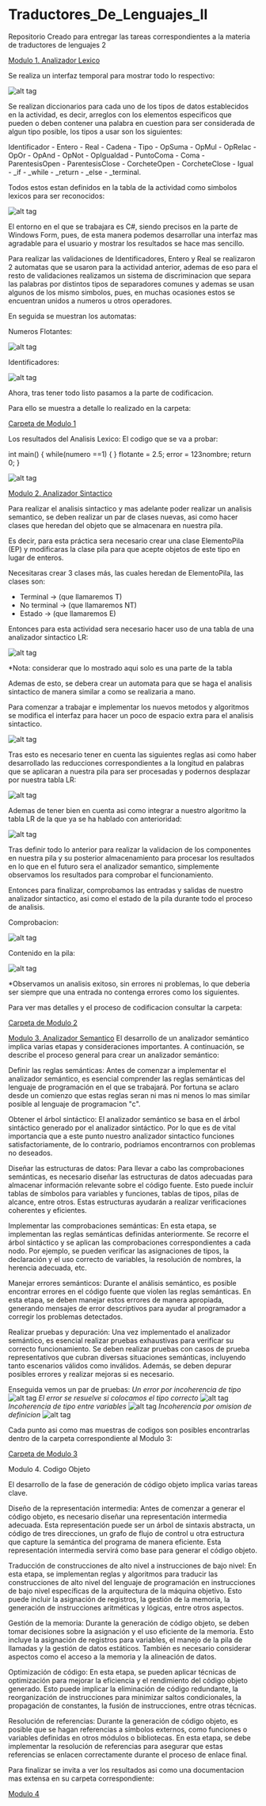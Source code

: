 # Traductores_De_Lenguajes_II
Repositorio Creado para entregar las tareas correspondientes a la materia de traductores de lenguajes 2

<a href="https://github.com/Albertio/Traductores_De_Lenguajes_II/tree/main/Modulo1">Modulo 1. Analizador Lexico</a>

Se realiza un interfaz temporal para mostrar todo lo respectivo:

![alt tag](https://github.com/Albertio/Traductores_De_Lenguajes_II/blob/main/ProyectoFinal/Imagenes/4.png)

Se realizan diccionarios para cada uno de los tipos de datos establecidos en la actividad, es decir, arreglos con los elementos especificos que pueden o deben contener una palabra en cuestion para ser considerada de algun tipo posible, los tipos a usar son los siguientes:

Identificador - Entero - Real - Cadena - Tipo - OpSuma - OpMul - OpRelac - OpOr - OpAnd - OpNot - OpIgualdad - PuntoComa - Coma - ParentesisOpen - ParentesisClose - CorcheteOpen - CorcheteClose - Igual - _if - _while - _return - _else - _terminal.

Todos estos estan definidos en la tabla de la actividad como simbolos lexicos para ser reconocidos:

![alt tag](https://github.com/Albertio/Traductores_De_Lenguajes_II/blob/main/ProyectoFinal/Imagenes/1.png)

El entorno en el que se trabajara es C#, siendo precisos en la parte de Windows Form, pues, de esta manera podemos desarrollar una interfaz mas agradable para el usuario y mostrar los resultados se hace mas sencillo.

Para realizar las validaciones de Identificadores, Entero y Real se realizaron 2 automatas que se usaron para la actividad anterior, ademas de eso para el resto de validaciones realizamos un sistema de discriminacion que separa las palabras por distintos tipos de separadores comunes y ademas se usan algunos de los mismo simbolos, pues, en muchas ocasiones estos se encuentran unidos a numeros u otros operadores.

En seguida se muestran los automatas:

Numeros Flotantes:

![alt tag](https://github.com/Albertio/Traductores_De_Lenguajes_II/blob/main/ProyectoFinal/Imagenes/2.png)

Identificadores:

![alt tag](https://github.com/Albertio/Traductores_De_Lenguajes_II/blob/main/ProyectoFinal/Imagenes/3.png)

Ahora, tras tener todo listo pasamos a la parte de codificacion.

Para ello se muestra a detalle lo realizado en la carpeta:

<a href="https://github.com/Albertio/Traductores_De_Lenguajes_II/tree/main/Modulo1">Carpeta de Modulo 1</a>

Los resultados del Analisis Lexico:
El codigo que se va a probar:

int main()
{
	while(numero ==1)
	{
	}
	flotante = 2.5;
	error = 123nombre;
	return 0;
}

![alt tag](https://github.com/Albertio/Traductores_De_Lenguajes_II/blob/main/ProyectoFinal/Imagenes/5.png)


<a href="https://github.com/Albertio/Traductores_De_Lenguajes_II/tree/main/Modulo2">Modulo 2. Analizador Sintactico</a>

Para realizar el analisis sintactico y mas adelante poder realizar un analisis semantico, se deben realizar un par de clases nuevas, asi como hacer clases que heredan del objeto que se almacenara en nuestra pila.

Es decir, para esta práctica sera necesario crear una clase ElementoPila (EP) y modificaras la clase pila para que acepte objetos de este tipo en lugar de enteros.

Necesitaras crear 3 clases más, las cuales heredan de ElementoPila, las clases son:
- Terminal -> (que llamaremos T)
- No terminal -> (que llamaremos NT)
- Estado -> (que llamaremos E)

Entonces para esta actividad sera necesario hacer uso de una tabla de una analizador sintactico LR:

![alt tag](https://github.com/Albertio/Traductores_De_Lenguajes_II/blob/main/ProyectoFinal/Imagenes/6.png)

*Nota: considerar que lo mostrado aqui solo es una parte de la tabla

Ademas de esto, se debera crear un automata para que se haga el analisis sintactico de manera similar a como se realizaria a mano.

Para comenzar a trabajar e implementar los nuevos metodos y algoritmos se modifica el interfaz para hacer un poco de espacio extra para el analisis sintactico.

![alt tag](https://github.com/Albertio/Traductores_De_Lenguajes_II/blob/main/ProyectoFinal/Imagenes/7.png)

Tras esto es necesario tener en cuenta las siguientes reglas asi como haber desarrollado las reducciones correspondientes a la longitud en palabras que se aplicaran a nuestra pila para ser procesadas y podernos desplazar por nuestra tabla LR:

![alt tag](https://github.com/Albertio/Traductores_De_Lenguajes_II/blob/main/ProyectoFinal/Imagenes/10.png)

Ademas de tener bien en cuenta asi como integrar a nuestro algoritmo la tabla LR de la que ya se ha hablado con anterioridad:

![alt tag](https://github.com/Albertio/Traductores_De_Lenguajes_II/blob/main/ProyectoFinal/Imagenes/11.png)

Tras definir todo lo anterior para realizar la validacion de los componentes en nuestra pila y su posterior almacenamiento para procesar los resultados en lo que en el futuro sera el analizador semantico, simplemente observamos los resultados para comprobar el funcionamiento.

Entonces para finalizar, comprobamos las entradas y salidas de nuestro analizador sintactico, asi como el estado de la pila durante todo el proceso de analisis.

Comprobacion:

![alt tag](https://github.com/Albertio/Traductores_De_Lenguajes_II/blob/main/ProyectoFinal/Imagenes/8.png)

Contenido en la pila:

![alt tag](https://github.com/Albertio/Traductores_De_Lenguajes_II/blob/main/ProyectoFinal/Imagenes/9.png)

*Observamos un analisis exitoso, sin errores ni problemas, lo que deberia ser siempre que una entrada no contenga errores como los siguientes.

Para ver mas detalles y el proceso de codificacion consultar la carpeta:

<a href="https://github.com/Albertio/Traductores_De_Lenguajes_II/tree/main/Modulo2">Carpeta de Modulo 2</a>

<a href="https://github.com/Albertio/Traductores_De_Lenguajes_II/tree/main/Modulo3">Modulo 3. Analizador Semantico</a>
El desarrollo de un analizador semántico implica varias etapas y consideraciones importantes. A continuación, se describe el proceso general para crear un analizador semántico:

Definir las reglas semánticas: Antes de comenzar a implementar el analizador semántico, es esencial comprender las reglas semánticas del lenguaje de programación en el que se trabajará. Por fortuna se aclaro desde un comienzo que estas reglas seran ni mas ni menos lo mas similar posible al lenguaje de programacion "c".

Obtener el árbol sintáctico: El analizador semántico se basa en el árbol sintáctico generado por el analizador sintáctico.
Por lo que es de vital importancia que a este punto nuestro analizador sintactico funciones satisfactoriamente, de lo contrario, podriamos encontrarnos con problemas no deseados.

Diseñar las estructuras de datos: Para llevar a cabo las comprobaciones semánticas, es necesario diseñar las estructuras de datos adecuadas para almacenar información relevante sobre el código fuente. Esto puede incluir tablas de símbolos para variables y funciones, tablas de tipos, pilas de alcance, entre otros. Estas estructuras ayudarán a realizar verificaciones coherentes y eficientes.

Implementar las comprobaciones semánticas: En esta etapa, se implementan las reglas semánticas definidas anteriormente. Se recorre el árbol sintáctico y se aplican las comprobaciones correspondientes a cada nodo. Por ejemplo, se pueden verificar las asignaciones de tipos, la declaración y el uso correcto de variables, la resolución de nombres, la herencia adecuada, etc.

Manejar errores semánticos: Durante el análisis semántico, es posible encontrar errores en el código fuente que violen las reglas semánticas. En esta etapa, se deben manejar estos errores de manera apropiada, generando mensajes de error descriptivos para ayudar al programador a corregir los problemas detectados.

Realizar pruebas y depuración: Una vez implementado el analizador semántico, es esencial realizar pruebas exhaustivas para verificar su correcto funcionamiento. Se deben realizar pruebas con casos de prueba representativos que cubran diversas situaciones semánticas, incluyendo tanto escenarios válidos como inválidos. Además, se deben depurar posibles errores y realizar mejoras si es necesario.

Enseguida vemos un par de pruebas:
*Un error por incoherencia de tipo*
![alt tag](https://github.com/Albertio/Traductores_De_Lenguajes_II/blob/main/ProyectoFinal/Imagenes/12.png)
*El error se resuelve si colocamos el tipo correcto*
![alt tag](https://github.com/Albertio/Traductores_De_Lenguajes_II/blob/main/ProyectoFinal/Imagenes/13.png)
*Incoherencia de tipo entre variables*
![alt tag](https://github.com/Albertio/Traductores_De_Lenguajes_II/blob/main/ProyectoFinal/Imagenes/14.png)
*Incoherencia por omision de definicion*
![alt tag](https://github.com/Albertio/Traductores_De_Lenguajes_II/blob/main/ProyectoFinal/Imagenes/15.png)

Cada punto asi como mas muestras de codigos son posibles encontrarlas dentro de la carpeta correspondiente al Modulo 3:

<a href="https://github.com/Albertio/Traductores_De_Lenguajes_II/tree/main/Modulo3">Carpeta de Modulo 3</a>

Modulo 4. Codigo Objeto

El desarrollo de la fase de generación de código objeto implica varias tareas clave.

Diseño de la representación intermedia: Antes de comenzar a generar el código objeto, es necesario diseñar una representación intermedia adecuada. Esta representación puede ser un árbol de sintaxis abstracta, un código de tres direcciones, un grafo de flujo de control u otra estructura que capture la semántica del programa de manera eficiente. Esta representación intermedia servirá como base para generar el código objeto.

Traducción de construcciones de alto nivel a instrucciones de bajo nivel: En esta etapa, se implementan reglas y algoritmos para traducir las construcciones de alto nivel del lenguaje de programación en instrucciones de bajo nivel específicas de la arquitectura de la máquina objetivo. Esto puede incluir la asignación de registros, la gestión de la memoria, la generación de instrucciones aritméticas y lógicas, entre otros aspectos.

Gestión de la memoria: Durante la generación de código objeto, se deben tomar decisiones sobre la asignación y el uso eficiente de la memoria. Esto incluye la asignación de registros para variables, el manejo de la pila de llamadas y la gestión de datos estáticos. También es necesario considerar aspectos como el acceso a la memoria y la alineación de datos.

Optimización de código: En esta etapa, se pueden aplicar técnicas de optimización para mejorar la eficiencia y el rendimiento del código objeto generado. Esto puede implicar la eliminación de código redundante, la reorganización de instrucciones para minimizar saltos condicionales, la propagación de constantes, la fusión de instrucciones, entre otras técnicas.

Resolución de referencias: Durante la generación de código objeto, es posible que se hagan referencias a símbolos externos, como funciones o variables definidas en otros módulos o bibliotecas. En esta etapa, se debe implementar la resolución de referencias para asegurar que estas referencias se enlacen correctamente durante el proceso de enlace final.


Para finalizar se invita a ver los resultados asi como una documentacion mas extensa en su carpeta correspondiente:

<a href="https://github.com/Albertio/Traductores_De_Lenguajes_II/tree/main/Modulo4">Modulo 4</a>
